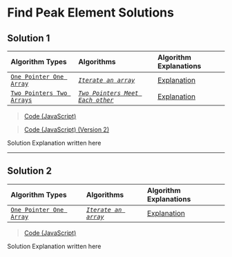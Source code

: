 # Find Peak Element Solutions

## Solution 1

| __Algorithm Types__ | __Algorithms__ | __Algorithm Explanations__ |
| :- | :- | :- |
| [`One Pointer One Array`](../../algorithms/one-pointer-one-array.md) | [*`Iterate an array`*](../../algorithms/one-pointer-one-array.md#iterate-an-array) | [Explanation](../../algorithms/explanations/one-pointer-one-array/iterate-an-array.md) |
| [`Two Pointers Two Arrays`](../../algorithms/two-pointers-two-arrays.md) | [*`Two Pointers Meet Each other`*](../../algorithms/two-pointers-two-arrays.md#two-pointers-meet-each-other) | [Explanation](../../algorithms/explanations/two-pointers-two-arrays/two-pointers-meet-each-other.md) |

> [Code (JavaScript)](./solution-1.js)

> [Code (JavaScript) (Version 2)](./solution-1-v2.js)

Solution Explanation written here

---

## Solution 2

| __Algorithm Types__ | __Algorithms__ | __Algorithm Explanations__ |
| :- | :- | :- |
| [`One Pointer One Array`](../../algorithms/one-pointer-one-array.md) | [*`Iterate an array`*](../../algorithms/one-pointer-one-array.md#iterate-an-array) | [Explanation](../../algorithms/explanations/one-pointer-one-array/iterate-an-array.md) |

> [Code (JavaScript)](./solution-2.js)

Solution Explanation written here
